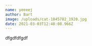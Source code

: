 ```yaml
---
name: yeeeej
author: Bart
image: /uploads/cat-1045782_1920.jpg
date: 2021-03-03T12:48:08.966Z
---
```

dfgdfdfgdf